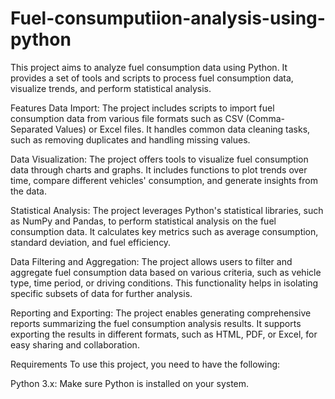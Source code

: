 # Fuel-consumputiion-analysis-using-python
This project aims to analyze fuel consumption data using Python. It provides a set of tools and scripts to process fuel consumption data, visualize trends, and perform statistical analysis.

Features
Data Import: The project includes scripts to import fuel consumption data from various file formats such as CSV (Comma-Separated Values) or Excel files. It handles common data cleaning tasks, such as removing duplicates and handling missing values.

Data Visualization: The project offers tools to visualize fuel consumption data through charts and graphs. It includes functions to plot trends over time, compare different vehicles' consumption, and generate insights from the data.

Statistical Analysis: The project leverages Python's statistical libraries, such as NumPy and Pandas, to perform statistical analysis on the fuel consumption data. It calculates key metrics such as average consumption, standard deviation, and fuel efficiency.

Data Filtering and Aggregation: The project allows users to filter and aggregate fuel consumption data based on various criteria, such as vehicle type, time period, or driving conditions. This functionality helps in isolating specific subsets of data for further analysis.

Reporting and Exporting: The project enables generating comprehensive reports summarizing the fuel consumption analysis results. It supports exporting the results in different formats, such as HTML, PDF, or Excel, for easy sharing and collaboration.

Requirements
To use this project, you need to have the following:

Python 3.x: Make sure Python is installed on your system.
